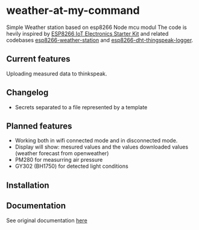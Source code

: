 # weather-at-my-command
Simple Weather station based on esp8266 Node mcu modul
The code is hevily inspired by [ESP8266 IoT Electronics Starter Kit](https://www.tindie.com/products/squix78/esp8266-iot-electronics-starter-kit/#shipping) and related codebases [esp8266-weather-station](https://github.com/thingpulse/esp8266-weather-station) and [esp8266-dht-thingspeak-logger](https://github.com/squix78/esp8266-dht-thingspeak-logger).

## Current features
Uploading measured data to thinkspeak.

## Changelog
* Secrets separated to a file represented by a template

## Planned features
 * Working both in wifi connected mode and in disconnected mode.
 * Display will show: mesured values and the values downloaded values (weather forecast from openweather) 
 * PM280 for measurring air pressure
 * GY302 (BH1750) for detected light conditions

 ## Installation

 ## Documentation
 See original documentation [here](|https://blog.squix.org/wp-content/uploads/2018/09/esp8266weatherstationgettingstartedguide-20180911.pdf)
